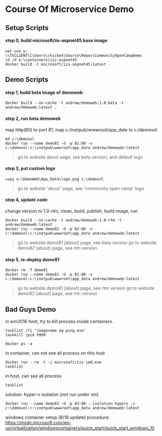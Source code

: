 # Course Of Microservice Demo


## Setup Scripts

#### step 0, build microsoft/iis-aspnet45 base image

```dos
net use e: \\TSCLIENT\C\Users\chicken\Source\Repos\CommunityOpenCampDemo
cd /d e:\containers\iis-aspnet45
docker build -t microsoft/iis-aspnet45:latest .
```

## Demo Scripts

#### step 1, build beta image of demoweb
```
docker build --no-cache -t andrew/demoweb:1.0-beta -t andrew/demoweb:latest .
```

#### step 2, run beta demoweb
map http(80) to port 81, map c:/inetpub/wwwroot/app_date to c:/demovol
```
md c:\demovol
docker run --name demo81 -d -p 81:80 -v c:\demovol:c:\inetpub\wwwroot\app_data andrew/demoweb:latest
```
> go to website about page, see beta version, and default logo

#### step 3, put custom logo
```
copy e:\DemoWeb\App_Data\logo.png c:\demovol
```
> go to website 'about' page, see 'community open camp' logo

#### step 4, update code
change version to 1.0-rtm, clean, build, publish, build image, run
```
docker build --no-cache -t andrew/demoweb:1.0-rtm -t andrew/demoweb:latest .
docker run --name demo82 -d -p 82:80 -v c:\demovol:c:\inetpub\wwwroot\app_data andrew/demoweb:latest
```
> go to website demo81 [about] page, see beta version
> go to website demo82 [about] page, see rtm version

#### step 5, re-deploy demo81
```
docker rm -f demo81
docker run --name demo81 -d -p 81:80 -v c:\demovol:c:\inetpub\wwwroot\app_data andrew/demoweb:latest
```
> go to website demo81 [about] page, see rtm version
> go to website demo82 [about] page, see rtm version


## Bad Guys Demo

in win2016 host, try to kill process inside containers.
```
tasklist /fi "imagename eq ping.exe"
taskkill /pid 9999

docker ps -a
```

in container, can not see all process on this host
```
docker run --rm -t -i microsoft/iis cmd.exe
tasklist
```

in host, can see all process
```
tasklist
```

solution: hyper-v isolation (not run under vm)
```
docker run --name demo83 -d -p 83:80 --isolation hyperv -v c:\demovol:c:\inetpub\wwwroot\app_data andrew/demoweb:latest
```




windows container setup (8/18 update) procedure:
https://msdn.microsoft.com/en-us/virtualization/windowscontainers/quick_start/quick_start_windows_10
